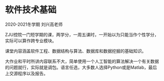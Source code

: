 # 软件技术基础

2020-2021冬学期 刘兴高老师

ZJU控院一门短学期的课，两学分，一周五课时，一开始以为只能当作个性学分，实际可以算作跨专业模块。

课堂内容涵盖软件工程、数据结构与算法、数据库和数据挖掘的基础知识。

大作业和平时所讲内容联系不大，简单使用一个人工智能的算法解决一个有关数据的问题就行，实际就是调包。语言任选，大多数人选择Python或是Matlab，最后上交源程序以及报告。



